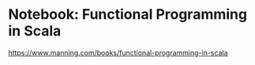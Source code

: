 # Notebook: Functional Programming in Scala

https://www.manning.com/books/functional-programming-in-scala
